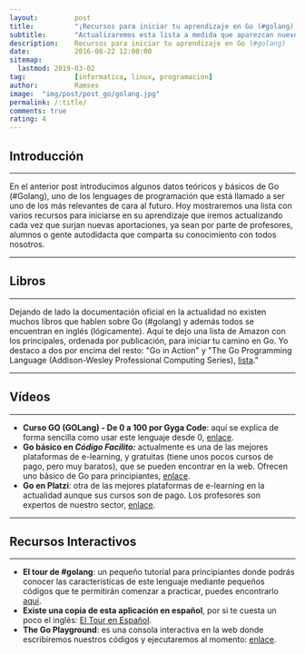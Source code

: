 ```yaml
---
layout:     	post
title:      	"¡Recursos para iniciar tu aprendizaje en Go (#golang)!"
subtitle:   	"Actualizaremos esta lista a medida que aparezcan nuevos recursos"
description:	Recursos para iniciar tu aprendizaje en Go (#golang)
date:       	2016-08-22 12:00:00
sitemap:
  lastmod: 2019-03-02
tag:			[informatica, linux, programacion]
author:     	Ramses
image: 	"img/post/post_go/golang.jpg"
permalink: /:title/
comments: true
rating: 4
---
```

<h2 class="section-heading">Introducción</h2>
<hr />
<p>En el anterior post introducimos algunos datos teóricos y básicos de Go (#Golang), uno de los lenguages de programación que está llamado a ser uno de los más relevantes de cara al futuro. Hoy mostraremos una lista con varios recursos para iniciarse en su aprendizaje que iremos actualizando cada vez que surjan nuevas aportaciones, ya sean por parte de profesores, alumnos o gente autodidacta que comparta su conocimiento con todos nosotros.</p>
<hr />
<h2 class="section-heading">Libros</h2>
<hr />
<p>Dejando de lado la documentación oficial en la actualidad no existen muchos libros que hablen sobre Go (#golang) y además todos se encuentran en inglés (lógicamente). Aquí te dejo una lista de Amazon con los principales, ordenada por publicación, para iniciar tu camino en Go. Yo destaco a dos por encima del resto: "Go in Action" y "The Go Programming Language (Addison-Wesley Professional Computing Series), <a href="https://www.amazon.es/s/ref=sr_st_date-desc-rank?keywords=golang&rh=n%3A599367031%2Ck%3Agolang&__mk_es_ES=%C3%85M%C3%85Z%C3%95%C3%91&qid=1471872933&sort=date-desc-rank" title="Libros para aprender Go" target="_blank">lista</a>."</p>
<hr />
<h2 class="section-heading">Vídeos</h2>
<hr />
  <ul class="ulposts">
    <li><strong>Curso GO (GOLang) - De 0 a 100 por Gyga Code</strong>: aquí se explica de forma sencilla como usar este lenguaje desde 0, <a href="https://www.youtube.com/playlist?list=PLl_hIu4u7P64MEJpR3eVwQ1l_FtJq4a5g" title="Curso GO (GOLang) - De 0 a 100 por Gyga Code" target="_blank">enlace</a>.</li>
    <li><strong>Go básico en <i>Código Facilito:</i></strong> actualmente es una de las mejores plataformas de e-learning, y gratuitas (tiene unos pocos cursos de pago, pero muy baratos), que se pueden encontrar en la web. Ofrecen uno básico de Go para principiantes, <a href="http://codigofacilito.com/courses/go" title="Go básico en Código Facilito" target="_blank">enlace</a>.</li>
    <li><strong>Go en Platzi</strong>: otra de las mejores plataformas de e-learning en la actualidad aunque sus cursos son de pago. Los profesores son expertos de nuestro sector, <a href="https://platzi.com/cursos/go-basico/" title="Go en Platzi" target="_blank">enlace</a>.</li>
  </ul>
<hr />
<h2 class="section-heading">Recursos Interactivos</h2>
<hr />
  <ul class="ulposts">
    <li><strong>El tour de #golang</strong>: un pequeño tutorial para principiantes donde podrás conocer las características de este lenguaje mediante pequeños códigos que te permitirán comenzar a practicar, puedes encontrarlo <a href="http://tour.golang.org/welcome/1" title="El tour de #golang" target="_blank">aquí</a>.</li>
    <li><strong>Existe una copia de esta aplicación en español</strong>, por si te cuesta un poco el inglés: <a href="http://go-tour-es.appspot.com/#1" title="El tour de #golang en Español" target="_blank">El Tour en Español</a>.</li>
    <li><strong>The Go Playground</strong>: es una consola interactiva en la web donde escribiremos nuestros códigos y ejecutaremos al momento: <a href="https://play.golang.org/" title="The Go Playground" target="_blank">enlace</a>.</li>
  </ul>
